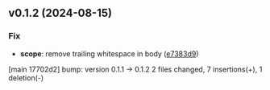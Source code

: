 ## v0.1.2 (2024-08-15)

### Fix

- **scope**: remove trailing whitespace in body ([e7383d9](https://github.com/kmnhan/cz-changeup/commit/e7383d924051cc4b0eb0f4d7a61da32941d200d9))

[main 17702d2] bump: version 0.1.1 → 0.1.2
 2 files changed, 7 insertions(+), 1 deletion(-)

